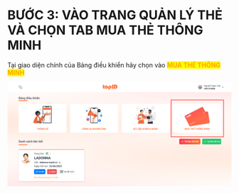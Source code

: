 # BƯỚC 3: VÀO TRANG QUẢN LÝ THẺ VÀ CHỌN TAB MUA THẺ THÔNG MINH

Tại giao diện chính của Bảng điều khiển hãy chọn vào <mark style="color:orange;">**MUA THẺ THÔNG MINH**</mark>

![](<../../../.gitbook/assets/image (11).png>)
